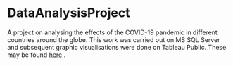 # DataAnalysisProject

A project on analysing the effects of the COVID-19 pandemic in different countries around the globe. This work was carried out on MS SQL Server and subsequent graphic 
visualisations were done on Tableau Public. These may be found [here](https://public.tableau.com/views/CovidProject_16722444739240/Dashboard1?:language=en-US&:display_count=n&:origin=viz_share_link) .

